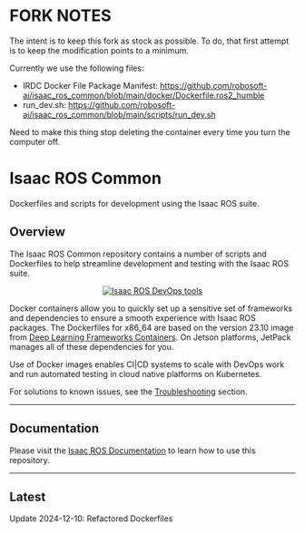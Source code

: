 # FORK NOTES

The intent is to keep this fork as stock as possible.
To do, that first attempt is to keep the modification points to a minimum.

Currently we use the following files:

- IRDC Docker File Package Manifest: https://github.com/robosoft-ai/isaac_ros_common/blob/main/docker/Dockerfile.ros2_humble
- run_dev.sh: https://github.com/robosoft-ai/isaac_ros_common/blob/main/scripts/run_dev.sh

Need to make this thing stop deleting the container every time you turn the computer off.

# Isaac ROS Common

Dockerfiles and scripts for development using the Isaac ROS suite.

## Overview

The Isaac ROS Common
repository contains a number of scripts and Dockerfiles to help
streamline development and testing with the Isaac ROS suite.

<div align="center"><a class="reference internal image-reference" href="https://media.githubusercontent.com/media/NVIDIA-ISAAC-ROS/.github/main/resources/isaac_ros_docs/repositories_and_packages/isaac_ros_common/isaac_ros_common_tools.png/"><img alt="Isaac ROS DevOps tools" src="https://media.githubusercontent.com/media/NVIDIA-ISAAC-ROS/.github/main/resources/isaac_ros_docs/repositories_and_packages/isaac_ros_common/isaac_ros_common_tools.png/" width="auto"/></a></div>

Docker containers allow you to quickly set up a sensitive set of frameworks
and dependencies to ensure a smooth experience with Isaac ROS packages.
The Dockerfiles for x86_64 are based on the version 23.10 image from [Deep Learning
Frameworks Containers](https://docs.nvidia.com/deeplearning/frameworks/support-matrix/index.html).
On Jetson platforms, JetPack manages all of these dependencies for you.

Use of Docker images enables CI|CD systems to scale with DevOps work and
run automated testing in cloud native platforms on Kubernetes.

For solutions to known issues, see the [Troubleshooting](https://nvidia-isaac-ros.github.io/troubleshooting/index.html) section.

---

## Documentation

Please visit the [Isaac ROS Documentation](https://nvidia-isaac-ros.github.io/repositories_and_packages/isaac_ros_common/index.html) to learn how to use this repository.

---

## Latest

Update 2024-12-10: Refactored Dockerfiles

